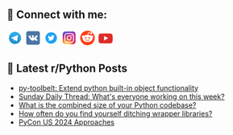 ## 🔎 Connect with me:
[<img src="https://github.com/bullbesh/bullbesh/blob/main/images/Telegram.png" width="32" height="32" />](https://t.me/bullbesh)
[<img src="https://github.com/bullbesh/bullbesh/blob/main/images/VK.png" width="32" height="32" />](https://vk.com/bullbesh)
[<img src="https://github.com/bullbesh/bullbesh/blob/main/images/Twitter.png" width="32" height="32" />](https://twitter.com/bullbesh1)
[<img src="https://github.com/bullbesh/bullbesh/blob/main/images/Instagram.png" width="32" height="32" />](https://www.instagram.com/bullbesh)
[<img src="https://github.com/bullbesh/bullbesh/blob/main/images/Reddit.png" width="32" height="32" />](https://www.reddit.com/user/bullbesh)
[<img src="https://github.com/bullbesh/bullbesh/blob/main/images/YouTube.png" width="32" height="32" />](https://www.youtube.com/channel/UCtfjRs6uzgq5mfm8S06WTcg)

## 📕 Latest r/Python Posts
<!-- BLOG-POST-LIST:START -->
- [py-toolbelt: Extend python built-in object functionality](https://www.reddit.com/r/Python/comments/1bb5z6f/pytoolbelt_extend_python_builtin_object/)
- [Sunday Daily Thread: What&#39;s everyone working on this week?](https://www.reddit.com/r/Python/comments/1baw84i/sunday_daily_thread_whats_everyone_working_on/)
- [What is the combined size of your Python codebase?](https://www.reddit.com/r/Python/comments/1bansk5/what_is_the_combined_size_of_your_python_codebase/)
- [How often do you find yourself ditching wrapper libraries?](https://www.reddit.com/r/Python/comments/1baibwe/how_often_do_you_find_yourself_ditching_wrapper/)
- [PyCon US 2024 Approaches](https://www.reddit.com/r/Python/comments/1babocy/pycon_us_2024_approaches/)
<!-- BLOG-POST-LIST:END -->
